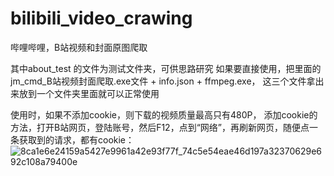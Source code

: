 # bilibili_video_crawing
哔哩哔哩，B站视频和封面原图爬取

其中about_test 的文件为测试文件夹，可供思路研究
如果要直接使用，把里面的jm_cmd_B站视频封面爬取.exe文件 + info.json + ffmpeg.exe，
这三个文件拿出来放到一个文件夹里面就可以正常使用

使用时，如果不添加cookie，则下载的视频质量最高只有480P，
添加cookie的方法，打开B站网页，登陆账号，然后F12，点到“网络”，再刷新网页，随便点一条获取到的请求，都有cookie：
![8ca1e6e24159a5427e9961a42e93f77f_74c5e54eae46d197a32370629e692c108a79400e](https://user-images.githubusercontent.com/66453249/211441821-2e0b58ce-8c15-4886-b3b6-068e3a75ebcb.png)
